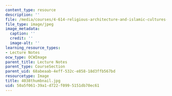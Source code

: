 ```yaml
---
content_type: resource
description: ''
file: /media/courses/4-614-religious-architecture-and-islamic-cultures-fall-2002/50a5f06139a1d722f0995151db70ec61_4038thumbnail.jpg
file_type: image/jpeg
image_metadata:
  caption: ''
  credit: ''
  image-alt: ''
learning_resource_types:
- Lecture Notes
ocw_type: OCWImage
parent_title: Lecture Notes
parent_type: CourseSection
parent_uid: 68abeaab-4eff-532c-e858-18d3ffb567bd
resourcetype: Image
title: 4038thumbnail.jpg
uid: 50a5f061-39a1-d722-f099-5151db70ec61
---
```


